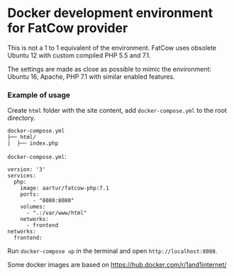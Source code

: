 # Docker development environment for FatCow provider


This is not a 1 to 1 equivalent of the environment. FatCow uses obsolete Ubuntu 12 with custom compiled PHP 5.5 and 7.1.

The settings are made as close as possible to mimic the environment: Ubuntu 16, Apache, PHP 7.1 with similar enabled features.

### Example of usage
Create `html` folder with the site content, add `docker-compose.yml` to the root directory.

```
docker-compose.yml
├── html/
|  ├── index.php    
```

`docker-compose.yml`:
```
version: '3'
services:
  php:
    image: aartur/fatcow-php:7.1
    ports:
        - "8080:8080"
    volumes:
      - ".:/var/www/html"
    networks:
      - frontend
networks:
  frontend:
```


Run `docker-compose up` in the terminal and open `http://localhost:8080`.

Some docker images are based on https://hub.docker.com/r/1and1internet/